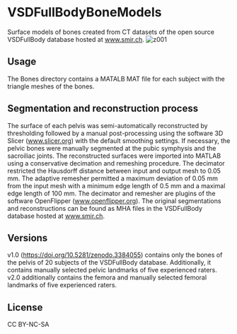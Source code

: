 # VSDFullBodyBoneModels
Surface models of bones created from CT datasets of the open source VSDFullBody database hosted at www.smir.ch.
![z001](https://user-images.githubusercontent.com/43516130/75036561-727e1980-54b2-11ea-8e25-2e563c190ecb.PNG)

## Usage 
The Bones directory contains a MATALB MAT file for each subject with the triangle meshes of the bones.

## Segmentation and reconstruction process
The surface of each pelvis was semi-automatically reconstructed by thresholding followed by a manual post-processing using the software 3D Slicer (www.slicer.org) with the default smoothing settings. 
If necessary, the pelvic bones were manually segmented at the pubic symphysis and the sacroiliac joints. 
The reconstructed surfaces were imported into MATLAB using a conservative decimation and remeshing procedure. 
The decimator restricted the Hausdorff distance between input and output mesh to 0.05 mm. 
The adaptive remesher permitted a maximum deviation of 0.05 mm from the input mesh with a minimum edge length of 0.5 mm and a maximal edge length of 100 mm. 
The decimator and remesher are plugins of the software OpenFlipper (www.openflipper.org).
The original segmentations and reconstructions can be found as MHA files in the VSDFullBody database hosted at www.smir.ch.

## Versions
v1.0 (https://doi.org/10.5281/zenodo.3384055) contains only the bones of the pelvis of 20 subjects of the VSDFullBody database. 
Additionally, it contains manually selected pelvic landmarks of five experienced raters.
v2.0 additionally contains the femora and manually selected femoral landmarks of five experienced raters.

## License
CC BY-NC-SA
